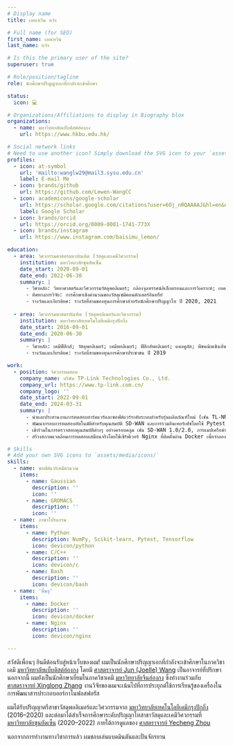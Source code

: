```yaml
---
# Display name
title: เลอเหวิน หวัง

# Full name (for SEO)
first_name: เลอเหวิน
last_name: หวัง

# Is this the primary user of the site?
superuser: true

# Role/position/tagline
role: นักศึกษาปริญญาเอกที่กำลังจะเข้าศึกษา

status:
  icon: 💻

# Organizations/Affiliations to display in Biography blox
organizations:
  - name: มหาวิทยาลัยแบ็บติสต์ฮ่องกง
    url: https://www.hkbu.edu.hk/

# Social network links
# Need to use another icon? Simply download the SVG icon to your `assets/media/icons/` folder.
profiles:
  - icon: at-symbol
    url: 'mailto:wanglw29@mail3.sysu.edu.cn'
    label: E-mail Me
  - icon: brands/github
    url: https://github.com/Lewen-WangCC
  - icon: academicons/google-scholar
    url: https://scholar.google.com/citations?user=6Oj_nRQAAAAJ&hl=en&oi=ao
    label: Google Scholar
  - icon: brands/orcid
    url: https://orcid.org/0009-0001-1741-773X
  - icon: brands/instagram
    url: https://www.instagram.com/baisimu_lemon/

education:
  - area: วิศวกรรมศาสตรมหาบัณฑิต (วัสดุและเคมีวิศวกรรม)
    institution: มหาวิทยาลัยซุนยัดเซ็น
    date_start: 2020-09-01
    date_end: 2022-06-30
    summary: |
      - วิชาหลัก: วิทยาศาสตร์และวิศวกรรมวัสดุพอลิเมอร์; กล้องจุลทรรศน์อิเล็กตรอนและการวิเคราะห์; เทคโนโลยีการเตรียมวัสดุโฟโตโวลเทอิก; การปฏิบัติสำหรับวัสดุพลังงานและอุปกรณ์
      - ทิศทางการวิจัย: การศึกษาเชิงคำนวณของวัสดุเซมิคอนดักเตอร์อินทรีย์
      - รางวัลและเกียรติยศ: รางวัลที่สามของทุนการศึกษาสำหรับนักศึกษาปริญญาโท ปี 2020, 2021
  
  - area: วิศวกรรมศาสตรบัณฑิต (วัสดุพอลิเมอร์และวิศวกรรม)
    institution: มหาวิทยาลัยเทคโนโลยีเคมีกรุงปักกิ่ง
    date_start: 2016-09-01
    date_end: 2020-06-30
    summary: |
      - วิชาหลัก: เคมีฟิสิกส์; วัสดุพอลิเมอร์; เคมีพอลิเมอร์; ฟิสิกส์พอลิเมอร์; แคลคูลัส; พีชคณิตเชิงเส้น; ทฤษฎีความน่าจะเป็น
      - รางวัลและเกียรติยศ: รางวัลที่สามของทุนการศึกษาประชาชน ปี 2019

work:
  - position: วิศวกรทดสอบ
    company_name: บริษัท TP-Link Technologies Co., Ltd.
    company_url: https://www.tp-link.com.cn/
    company_logo: ''
    date_start: 2022-09-01
    date_end: 2024-03-31
    summary: |
      - นำและประสานงานการทดสอบฮาร์ดแวร์และซอฟต์แวร์ระดับระบบสำหรับรุ่นผลิตภัณฑ์ใหม่ (เช่น TL-NR1200W-SD 1.0 และ TL-R470E-SD 1.0) ในฐานะหัวหน้าทีมทดสอบ
      - พัฒนากรอบการทดสอบอัตโนมัติสำหรับคุณสมบัติ SD-WAN และการรวมอินเทอร์เฟซโดยใช้ Pytest โดยรวม virtual topologies ที่ใช้ Docker, การเขียนสคริปต์อินเทอร์เฟซ และ ตรรกะการยืนยัน
      - เข้าร่วมในการตรวจสอบคุณสมบัติต่างๆ อย่างครอบคลุม เช่น SD-WAN 1.0/2.0, การแมปเครือข่าย, การรวมระบบคลาวด์เชิงพาณิชย์, DHCP และ IPv6 ในหลายรุ่น
      - สร้างสภาพแวดล้อมการทดสอบเสมือนจริงโดยใช้เซิร์ฟเวอร์ Nginx ที่ติดตั้งผ่าน Docker เพื่อจำลองสถานการณ์เครือข่ายภายในที่ปรับแต่งตามความต้องการในการทดสอบ

# Skills
# Add your own SVG icons to `assets/media/icons/`
skills:
  - name: ซอฟต์แวร์เคมีคำนวณ
    items:
      - name: Gaussian
        description: ''
        icon: ''
      - name: GROMACS
        description: ''
        icon: ''
  - name: ภาษาโปรแกรม
    items:
      - name: Python
        description: NumPy, Scikit-learn, Pytest, Tensorflow
        icon: devicon/python
      - name: C/C++
        description: ''
        icon: devicon/c
      - name: Bash
        description: ''
        icon: devicon/bash
  - name: 'อื่นๆ'
    items:
      - name: Docker
        description: ''
        icon: devicon/docker
      - name: Nginx
        description: ''
        icon: devicon/nginx

---
```


สวัสดีเพื่อนๆ ยินดีต้อนรับสู่หน้าเว็บของผม! ผมเป็นนักศึกษาปริญญาเอกที่กำลังจะเข้าศึกษาในภาควิชาเคมี [มหาวิทยาลัยแบ็บติสต์ฮ่องกง](https://chem.hkbu.edu.hk/) โดยมี [ศาสตราจารย์ Jun (Joelle) Wang](https://chem.hkbu.edu.hk/junwang) เป็นอาจารย์ที่ปรึกษา นอกจากนี้ ผมยังเป็นนักศึกษาเยี่ยมในภาควิชาเคมี [มหาวิทยาลัยจีนฮ่องกง](https://chem.cuhk.edu.hk/) ซึ่งทำงานร่วมกับ [ศาสตราจารย์ Xinglong Zhang](https://xinglong-zhang.github.io/index.html) งานวิจัยของผมจะเน้นไปที่การประยุกต์ใช้การเรียนรู้ของเครื่องในการพัฒนาสารประกอบออร์กาโนฟอสฟอรัส

ผมได้รับปริญญาตรีสาขาวัสดุพอลิเมอร์และวิศวกรรมจาก [มหาวิทยาลัยเทคโนโลยีเคมีกรุงปักกิ่ง](https://www.buct.edu.cn/) (2016–2020) และต่อมาได้สำเร็จการศึกษาระดับปริญญาโทสาขาวัสดุและเคมีวิศวกรรมที่ [มหาวิทยาลัยซุนยัดเซ็น](https://www.sysu.edu.cn/) (2020–2022) ภายใต้การดูแลของ [ศาสตราจารย์ Yecheng Zhou](https://mse.sysu.edu.cn/teacher/198)

นอกจากการทำงานทางวิชาการแล้ว ผมชอบเล่นแบดมินตันและปั่นจักรยาน
